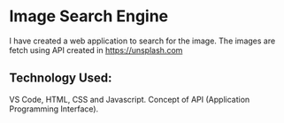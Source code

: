 
# Image Search Engine 
I have created a web application to search for the image. The images are fetch using API created in https://unsplash.com



## Technology Used:
VS Code, HTML, CSS and Javascript.
Concept of API (Application Programming Interface). 
